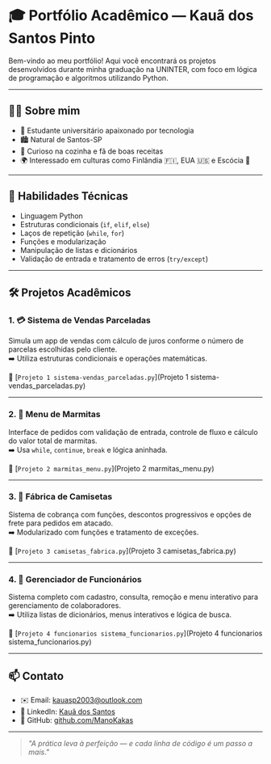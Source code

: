 # 🎓 Portfólio Acadêmico — Kauã dos Santos Pinto

Bem-vindo ao meu portfólio! Aqui você encontrará os projetos desenvolvidos durante minha graduação na UNINTER, com foco em lógica de programação e algoritmos utilizando Python.

---

## 👨‍💻 Sobre mim

- 🧠 Estudante universitário apaixonado por tecnologia
- 🏙️ Natural de Santos-SP
- 🍳 Curioso na cozinha e fã de boas receitas
- 🌍 Interessado em culturas como Finlândia 🇫🇮, EUA 🇺🇸 e Escócia 🏴

---

## 🧠 Habilidades Técnicas

- Linguagem Python
- Estruturas condicionais (`if`, `elif`, `else`)
- Laços de repetição (`while`, `for`)
- Funções e modularização
- Manipulação de listas e dicionários
- Validação de entrada e tratamento de erros (`try/except`)

---

## 🛠️ Projetos Acadêmicos

### 1. 💳 Sistema de Vendas Parceladas
Simula um app de vendas com cálculo de juros conforme o número de parcelas escolhidas pelo cliente.  
➡️ Utiliza estruturas condicionais e operações matemáticas.

📁 [`Projeto 1 sistema-vendas_parceladas.py`](Projeto 1 sistema-vendas_parceladas.py)

---

### 2. 🍱 Menu de Marmitas
Interface de pedidos com validação de entrada, controle de fluxo e cálculo do valor total de marmitas.  
➡️ Usa `while`, `continue`, `break` e lógica aninhada.

📁 [`Projeto 2 marmitas_menu.py`](Projeto 2 marmitas_menu.py)

---

### 3. 👕 Fábrica de Camisetas
Sistema de cobrança com funções, descontos progressivos e opções de frete para pedidos em atacado.  
➡️ Modularizado com funções e tratamento de exceções.

📁 [`Projeto 3 camisetas_fabrica.py`](Projeto 3 camisetas_fabrica.py)

---

### 4. 🧾 Gerenciador de Funcionários
Sistema completo com cadastro, consulta, remoção e menu interativo para gerenciamento de colaboradores.  
➡️ Utiliza listas de dicionários, menus interativos e lógica de busca.

📁 [`Projeto 4 funcionarios sistema_funcionarios.py`](Projeto 4 funcionarios sistema_funcionarios.py)

---

## 📫 Contato

- ✉️ Email: kauasp2003@outlook.com  
- 🔗 LinkedIn: [Kauã dos Santos](https://www.linkedin.com/in/kauã-dos-santos-82a770265)  
- 🐙 GitHub: [github.com/ManoKakas](https://github.com/ManoKakas)

---

> _"A prática leva à perfeição — e cada linha de código é um passo a mais."_
